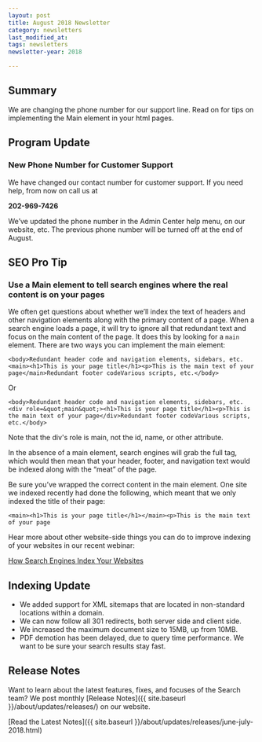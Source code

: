 ```yaml
---
layout: post
title: August 2018 Newsletter
category: newsletters
last_modified_at: 
tags: newsletters
newsletter-year: 2018

---
```


## Summary
We are changing the phone number for our support line. Read on for tips on implementing the Main element in your html pages.

## Program Update

### New Phone Number for Customer Support

We have changed our contact number for customer support. If you need help, from now on call us at

**202-969-7426**

We’ve updated the phone number in the Admin Center help menu, on our website, etc. The previous phone number will be turned off at the end of August.

## SEO Pro Tip

### Use a Main element to tell search engines where the real content is on your pages

We often get questions about whether we’ll index the text of headers and other navigation elements along with the primary content of a page. When a search engine loads a page, it will try to ignore all that redundant text and focus on the main content of the page. It does this by looking for a `main` element. There are two ways you can implement the main element:

`<body>Redundant header code and navigation elements, sidebars, etc.<main><h1>This is your page title</h1><p>This is the main text of your page</main>Redundant footer codeVarious scripts, etc.</body>`

Or

`<body>Redundant header code and navigation elements, sidebars, etc.<div role=&quot;main&quot;><h1>This is your page title</h1><p>This is the main text of your page</div>Redundant footer codeVarious scripts, etc.</body>`

Note that the div's role is main, not the id, name, or other attribute.

In the absence of a main element, search engines will grab the full <body> tag, which would then mean that your header, footer, and navigation text would be indexed along with the “meat” of the page.

Be sure you’ve wrapped the correct content in the main element. One site we indexed recently had done the following, which meant that we only indexed the title of their page:

`<main><h1>This is your page title</h1></main><p>This is the main text of your page`

Hear more about other website-side things you can do to improve indexing of your websites in our recent webinar:

<a href="https://digital.gov/event/2018/05/29/how-search-engines-index-your-websites/">How Search Engines Index Your Websites</a>

## Indexing Update

- We added support for XML sitemaps that are located in non-standard locations within a domain.
- We can now follow all 301 redirects, both server side and client side.
- We increased the maximum document size to 15MB, up from 10MB.
- PDF demotion has been delayed, due to query time performance. We want to be sure your search results stay fast.

## Release Notes

Want to learn about the latest features, fixes, and focuses of the Search team? We post monthly [Release Notes]({{ site.baseurl }}/about/updates/releases/) on our website.

[Read the Latest Notes]({{ site.baseurl }}/about/updates/releases/june-july-2018.html)